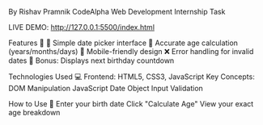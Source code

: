 By Rishav Pramnik
CodeAlpha Web Development Internship Task

LIVE DEMO:
http://127.0.0.1:5500/index.html

Features 🌟
 📅 Simple date picker interface
 🧮 Accurate age calculation (years/months/days)
 📱 Mobile-friendly design
 ❌ Error handling for invalid dates
 🎂 Bonus: Displays next birthday countdown

Technologies Used 💻
 Frontend: HTML5, CSS3, JavaScript
 Key Concepts:
 DOM Manipulation
 JavaScript Date Object
 Input Validation

How to Use 🚀
 Enter your birth date
 Click "Calculate Age"
 View your exact age breakdown
